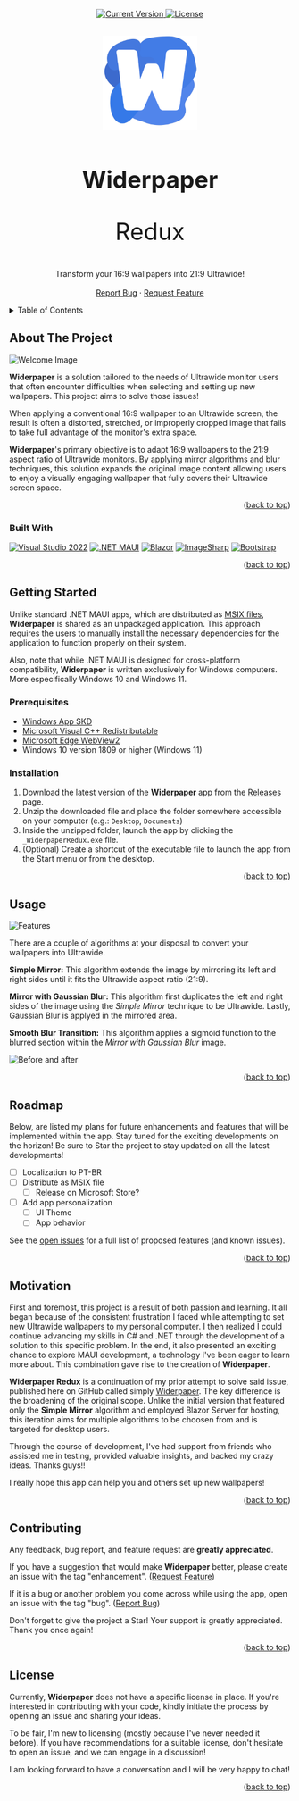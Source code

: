 <!-- A big shout out to Othneil Drew (https://github.com/othneildrew/) for such an amazing template!!! -->

<!-- Improved compatibility of back to top link: See: https://github.com/othneildrew/Best-README-Template/pull/73 -->
<a name="readme-top"></a>
<!--
*** Thanks for checking out the Best-README-Template. If you have a suggestion
*** that would make this better, please fork the repo and create a pull request
*** or simply open an issue with the tag "enhancement".
*** Don't forget to give the project a star!
*** Thanks again! Now go create something AMAZING! :D
-->



<!-- PROJECT SHIELDS -->
<!--
*** I'm using markdown "reference style" links for readability.
*** Reference links are enclosed in brackets [ ] instead of parentheses ( ).
*** See the bottom of this document for the declaration of the reference variables
*** for contributors-url, forks-url, etc. This is an optional, concise syntax you may use.
*** https://www.markdownguide.org/basic-syntax/#reference-style-links
-->
<!-- [![Contributors][contributors-shield]][contributors-url]
[![Forks][forks-shield]][forks-url]
[![Stargazers][stars-shield]][stars-url]
[![Issues][issues-shield]][issues-url]
[![MIT License][license-shield]][license-url] -->

<p align="center">
  <a href="https://github.com/BuenoVini/WiderpaperRedux/releases/tag/v1.0-beta.1">
    <img src="https://img.shields.io/badge/current_version-1.0--beta.2-blue?style=for-the-badge" alt="Current Version">
  </a>
  <a href="">
    <img src="https://img.shields.io/badge/license-none_yet-blue?style=for-the-badge" alt="License">
  </a>
</p>



<!-- PROJECT LOGO -->
<br />
<div align="center">
  <a href="">
    <img src="/.readme_images/appicon.png" alt="Logo" width="170">
  </a>

<h1 align="center" style="border-bottom: none; font-size: 3em;">
  <strong>Widerpaper</strong> 
  <p style="font-weight: lighter">Redux</p>
</h1>

  <p align="center">
    Transform your 16:9 wallpapers into 21:9 Ultrawide!
    <br />
    <br />
    <a href="https://github.com/BuenoVini/WiderpaperRedux/issues/new">Report Bug</a>
    ·
    <a href="https://github.com/BuenoVini/WiderpaperRedux/issues/new">Request Feature</a>
  </p>
</div>



<!-- TABLE OF CONTENTS -->
<details>
  <summary>Table of Contents</summary>
  <ol>
    <li>
      <a href="#about-the-project">About The Project</a>
      <ul>
        <li><a href="#built-with">Built With</a></li>
      </ul>
    </li>
    <li>
      <a href="#getting-started">Getting Started</a>
      <ul>
        <li><a href="#prerequisites">Prerequisites</a></li>
        <li><a href="#installation">Installation</a></li>
      </ul>
    </li>
    <li><a href="#usage">Usage</a></li>
    <li><a href="#roadmap">Roadmap</a></li>
    <li><a href="#motivation">Motivation</a></li>
    <li><a href="#contributing">Contributing</a></li>
    <li><a href="#license">License</a></li>
  </ol>
</details>



<!-- ABOUT THE PROJECT -->
## About The Project

![Welcome Image][product-screenshot]

**Widerpaper** is a solution tailored to the needs of Ultrawide monitor users that often encounter difficulties when selecting and setting up new wallpapers. This project aims to solve those issues!

When applying a conventional 16:9 wallpaper to an Ultrawide screen, the result is often a distorted, stretched, or improperly cropped image that fails to take full advantage of the monitor's extra space.

**Widerpaper**'s primary objective is to adapt 16:9 wallpapers to the 21:9 aspect ratio of Ultrawide monitors. By applying mirror algorithms and blur techniques, this solution expands the original image content allowing users to enjoy a visually engaging wallpaper that fully covers their Ultrawide screen space.


<p align="right">(<a href="#readme-top">back to top</a>)</p>



### Built With

[![Visual Studio 2022][vs22-shield]][vs22-url]
[![.NET MAUI][maui-shield]][maui-url]
[![Blazor][blazor-shield]][blazor-url]
[![ImageSharp][imagesharp-shield]][imagesharp-url]
[![Bootstrap][bootstrap-shield]][bootstrap-url]

<!-- <p align="center">
  <a href="https://visualstudio.microsoft.com/vs/">
    <img src="https://img.shields.io/badge/visual_studio_2022-5C2D91?style=for-the-badge&logo=visualstudio&logoColor=white" alt="Visual Studio 2022">
  </a>
  <a href="https://dotnet.microsoft.com/en-us/apps/maui">
    <img src="https://img.shields.io/badge/.net%20maui-5027d5?style=for-the-badge&logo=dotnet&logoColor=white" alt=".NET MAUI">
  </a>
  <a href="https://dotnet.microsoft.com/en-us/apps/aspnet/web-apps/blazor">
    <img src="https://img.shields.io/badge/blazor-5027d5?style=for-the-badge&logo=blazor&logoColor=whitee" alt="Blazor">
  </a>
  <a href="https://sixlabors.com/products/imagesharp/">
    <img src="https://img.shields.io/badge/imagesharp-ab1534?style=for-the-badge&logo=nuget&logoColor=whitee" alt="ImageSharp">
  </a>
  <a href="https://getbootstrap.com">
    <img src="https://img.shields.io/badge/Bootstrap-563D7C?style=for-the-badge&logo=bootstrap&logoColor=white" alt="Bootstrap">
  </a>
</p> -->


<p align="right">(<a href="#readme-top">back to top</a>)</p>



<!-- GETTING STARTED -->
## Getting Started

Unlike standard .NET MAUI apps, which are distributed as [MSIX files](https://learn.microsoft.com/en-us/windows/msix/overview), **Widerpaper** is shared as an unpackaged application. This approach requires the users to manually install the necessary dependencies for the application to function properly on their system.

Also, note that while .NET MAUI is designed for cross-platform compatibility, **Widerpaper** is written exclusively for Windows computers. More especifically Windows 10 and Windows 11.

### Prerequisites

* [Windows App SKD](https://learn.microsoft.com/en-us/windows/apps/windows-app-sdk/downloads)
* [Microsoft Visual C++ Redistributable](https://learn.microsoft.com/en-us/cpp/windows/latest-supported-vc-redist?view=msvc-170)
* [Microsoft Edge WebView2](https://developer.microsoft.com/pt-br/microsoft-edge/webview2/)
* Windows 10 version 1809 or higher (Windows 11)


### Installation

1. Download the latest version of the **Widerpaper** app from the [Releases](https://github.com/BuenoVini/WiderpaperRedux/releases) page.
2. Unzip the downloaded file and place the folder somewhere accessible on your computer (e.g.: `Desktop`, `Documents`)
3. Inside the unzipped folder, launch the app by clicking the `_WiderpaperRedux.exe` file.
4. (Optional) Create a shortcut of the executable file to launch the app from the Start menu or from the desktop.


<p align="right">(<a href="#readme-top">back to top</a>)</p>



<!-- USAGE EXAMPLES -->
## Usage

![Features][features]

There are a couple of algorithms at your disposal to convert your wallpapers into Ultrawide.

**Simple Mirror:** This algorithm extends the image by mirroring its left and right sides until it fits the Ultrawide aspect ratio (21:9).

**Mirror with Gaussian Blur:** This algorithm first duplicates the left and right sides of the image using the *Simple Mirror* technique to be Ultrawide. Lastly, Gaussian Blur is applyed in the mirrored area.

**Smooth Blur Transition:** This algorithm applies a sigmoid function to the blurred section within the *Mirror with Gaussian Blur* image.

![Before and after][before-after]


<p align="right">(<a href="#readme-top">back to top</a>)</p>



<!-- ROADMAP -->
## Roadmap

Below, are listed my plans for future enhancements and features that will be implemented within the app. Stay tuned for the exciting developments on the horizon! Be sure to Star the project to stay updated on all the latest developments!

- [ ] Localization to PT-BR
- [ ] Distribute as MSIX file
    - [ ] Release on Microsoft Store?
- [ ] Add app personalization
    - [ ] UI Theme
    - [ ] App behavior 

See the [open issues](https://github.com/github_username/repo_name/issues) for a full list of proposed features (and known issues).


<p align="right">(<a href="#readme-top">back to top</a>)</p>



<!-- MOTIVATION -->
## Motivation
First and foremost, this project is a result of both passion and learning. It all began because of the consistent frustration I faced while attempting to set new Ultrawide wallpapers to my personal computer. I then realized I could continue advancing my skills in C# and .NET through the development of a solution to this specific problem. In the end, it also presented an exciting chance to explore MAUI development, a technology I've been eager to learn more about. This combination gave rise to the creation of **Widerpaper**.

**Widerpaper Redux** is a continuation of my prior attempt to solve said issue, published here on GitHub called simply [Widerpaper](https://github.com/BuenoVini/Widerpaper). The key difference is the broadening of the original scope. Unlike the initial version that featured only the **Simple Mirror** algorithm and employed Blazor Server for hosting, this iteration aims for multiple algorithms to be choosen from and is targeted for desktop users.

Through the course of development, I've had support from friends who assisted me in testing, provided valuable insights, and backed my crazy ideas. Thanks guys!!

I really hope this app can help you and others set up new wallpapers!


<p align="right">(<a href="#readme-top">back to top</a>)</p>



<!-- CONTRIBUTING -->
## Contributing

Any feedback, bug report, and feature request are **greatly appreciated**.

If you have a suggestion that would make **Widerpaper** better, please create an issue with the tag "enhancement".
(<a href="https://github.com/BuenoVini/WiderpaperRedux/issues/new">Request Feature</a>)

If it is a bug or another problem you come across while using the app, open an issue with the tag "bug". (<a href="https://github.com/BuenoVini/WiderpaperRedux/issues/new">Report Bug</a>)

Don't forget to give the project a Star! Your support is greatly appreciated. Thank you once again!



<p align="right">(<a href="#readme-top">back to top</a>)</p>


<!-- LICENSE -->
## License

Currently, **Widerpaper** does not have a specific license in place. If you're interested in contributing with your code, kindly initiate the process by opening an issue and sharing your ideas.

To be fair, I'm new to licensing (mostly because I've never needed it before). If you have recommendations for a suitable license, don't hesitate to open an issue, and we can engage in a discussion!

I am looking forward to have a conversation and I will be very happy to chat!

<p align="right">(<a href="#readme-top">back to top</a>)</p>



<!-- MARKDOWN LINKS & IMAGES -->
[vs22-shield]: https://img.shields.io/badge/visual_studio_2022-5C2D91?style=for-the-badge&logo=visualstudio&logoColor=white
[vs22-url]: https://visualstudio.microsoft.com/vs/

[maui-shield]: https://img.shields.io/badge/.net%20maui-5027d5?style=for-the-badge&logo=dotnet&logoColor=white
[maui-url]: https://dotnet.microsoft.com/en-us/apps/maui

[blazor-shield]: https://img.shields.io/badge/blazor-5027d5?style=for-the-badge&logo=blazor&logoColor=white
[blazor-url]: https://dotnet.microsoft.com/en-us/apps/aspnet/web-apps/blazor

[imagesharp-shield]: https://img.shields.io/badge/imagesharp-ab1534?style=for-the-badge&logo=nuget&logoColor=white
[imagesharp-url]: https://sixlabors.com/products/imagesharp/

[bootstrap-shield]: https://img.shields.io/badge/Bootstrap-563D7C?style=for-the-badge&logo=bootstrap&logoColor=white
[bootstrap-url]: https://getbootstrap.com

[product-screenshot]: /.readme_images/welcome.gif
[before-after]: /.readme_images/before-after.gif
[features]: /.readme_images/features.gif

